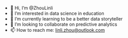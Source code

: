 - 👋 Hi, I’m @ZhouLinli
- 👀 I’m interested in data science in education
- 🌱 I’m currently learning to be a better data storyteller
- 💞️ I’m looking to collaborate on predictive analytics
- 📫 How to reach me: linli.zhou@outlook.com

<!---
ZhouLinli/ZhouLinli is a ✨ special ✨ repository because its `README.md` (this file) appears on your GitHub profile.
You can click the Preview link to take a look at your changes.
--->
